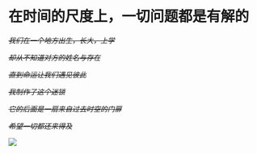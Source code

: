 # **在时间的尺度上，一切问题都是有解的**
*~~我们在一个地方出生，长大，上学~~*

*~~却从不知道对方的姓名与存在~~*

*~~直到命运让我们遇见彼此~~*

*~~我制作了这个迷锁~~*

*~~它的后面是一扇来自过去时空的门扉~~*

*~~希望一切都还来得及~~*

![](https://img.shields.io/badge/%E6%B8%97%E9%80%8F-%E9%87%8F%E5%AD%90%E6%82%A6-9cf)








<!--
**disappearmc/disappearmc** is a ✨ _special_ ✨ repository because its `README.md` (this file) appears on your GitHub profile.

Here are some ideas to get you started:

- 🔭 I’m currently working on ...
- 🌱 I’m currently learning ...
- 👯 I’m looking to collaborate on ...
- 🤔 I’m looking for help with ...
- 💬 Ask me about ...
- 📫 How to reach me: ...
- 😄 Pronouns: ...
- ⚡ Fun fact: ...
-->

